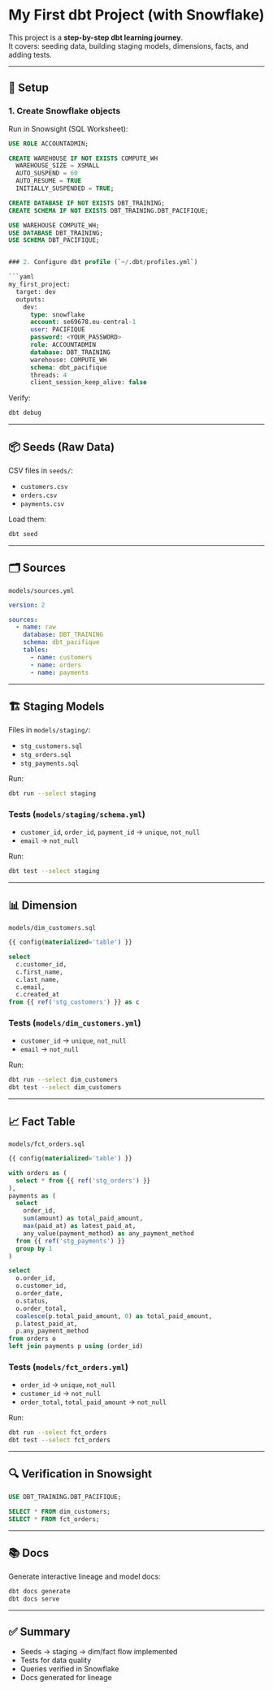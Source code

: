 

# My First dbt Project (with Snowflake)

This project is a **step-by-step dbt learning journey**.  
It covers: seeding data, building staging models, dimensions, facts, and adding tests.

---

## 🚀 Setup

### 1. Create Snowflake objects
Run in Snowsight (SQL Worksheet):

```sql
USE ROLE ACCOUNTADMIN;

CREATE WAREHOUSE IF NOT EXISTS COMPUTE_WH
  WAREHOUSE_SIZE = XSMALL
  AUTO_SUSPEND = 60
  AUTO_RESUME = TRUE
  INITIALLY_SUSPENDED = TRUE;

CREATE DATABASE IF NOT EXISTS DBT_TRAINING;
CREATE SCHEMA IF NOT EXISTS DBT_TRAINING.DBT_PACIFIQUE;

USE WAREHOUSE COMPUTE_WH;
USE DATABASE DBT_TRAINING;
USE SCHEMA DBT_PACIFIQUE;


### 2. Configure dbt profile (`~/.dbt/profiles.yml`)

```yaml
my_first_project:
  target: dev
  outputs:
    dev:
      type: snowflake
      account: se69678.eu-central-1
      user: PACIFIQUE
      password: <YOUR_PASSWORD>
      role: ACCOUNTADMIN
      database: DBT_TRAINING
      warehouse: COMPUTE_WH
      schema: dbt_pacifique
      threads: 4
      client_session_keep_alive: false
```

Verify:

```bash
dbt debug
```

---

## 📦 Seeds (Raw Data)

CSV files in `seeds/`:

* `customers.csv`
* `orders.csv`
* `payments.csv`

Load them:

```bash
dbt seed
```

---

## 🗂 Sources

`models/sources.yml`

```yaml
version: 2

sources:
  - name: raw
    database: DBT_TRAINING
    schema: dbt_pacifique
    tables:
      - name: customers
      - name: orders
      - name: payments
```

---

## 🏗 Staging Models

Files in `models/staging/`:

* `stg_customers.sql`
* `stg_orders.sql`
* `stg_payments.sql`

Run:

```bash
dbt run --select staging
```

### Tests (`models/staging/schema.yml`)

* `customer_id`, `order_id`, `payment_id` → `unique`, `not_null`
* `email` → `not_null`

Run:

```bash
dbt test --select staging
```

---

## 📊 Dimension

`models/dim_customers.sql`

```sql
{{ config(materialized='table') }}

select
  c.customer_id,
  c.first_name,
  c.last_name,
  c.email,
  c.created_at
from {{ ref('stg_customers') }} as c
```

### Tests (`models/dim_customers.yml`)

* `customer_id` → `unique`, `not_null`
* `email` → `not_null`

Run:

```bash
dbt run --select dim_customers
dbt test --select dim_customers
```

---

## 📈 Fact Table

`models/fct_orders.sql`

```sql
{{ config(materialized='table') }}

with orders as (
  select * from {{ ref('stg_orders') }}
),
payments as (
  select
    order_id,
    sum(amount) as total_paid_amount,
    max(paid_at) as latest_paid_at,
    any_value(payment_method) as any_payment_method
  from {{ ref('stg_payments') }}
  group by 1
)

select
  o.order_id,
  o.customer_id,
  o.order_date,
  o.status,
  o.order_total,
  coalesce(p.total_paid_amount, 0) as total_paid_amount,
  p.latest_paid_at,
  p.any_payment_method
from orders o
left join payments p using (order_id)
```

### Tests (`models/fct_orders.yml`)

* `order_id` → `unique`, `not_null`
* `customer_id` → `not_null`
* `order_total`, `total_paid_amount` → `not_null`

Run:

```bash
dbt run --select fct_orders
dbt test --select fct_orders
```

---

## 🔍 Verification in Snowsight

```sql
USE DBT_TRAINING.DBT_PACIFIQUE;

SELECT * FROM dim_customers;
SELECT * FROM fct_orders;
```

---

## 📚 Docs

Generate interactive lineage and model docs:

```bash
dbt docs generate
dbt docs serve
```

---

## ✅ Summary

* Seeds → staging → dim/fact flow implemented
* Tests for data quality
* Queries verified in Snowflake
* Docs generated for lineage
